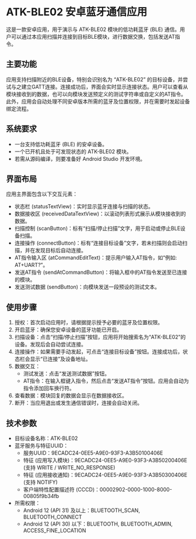 # ATK-BLE02 安卓蓝牙通信应用

这是一款安卓应用，用于演示与 ATK-BLE02 模块的低功耗蓝牙 (BLE) 通信。用户可以通过本应用扫描并连接到目标BLE模块，进行数据交换，包括发送AT指令。

## 主要功能

应用支持扫描附近的BLE设备，特别会识别名为 “ATK-BLE02” 的目标设备，并尝试与之建立GATT连接。连接成功后，界面会实时显示连接状态。用户可以查看从模块接收到的数据，也可以向模块发送预定义的测试字符串或自定义的AT指令。此外，应用会自动处理不同安卓版本所需的蓝牙及位置权限，并在需要时发起设备绑定流程。

## 系统要求

*   一台支持低功耗蓝牙 (BLE) 的安卓设备。
*   一个已开机且处于可发现状态的 ATK-BLE02 模块。
*   若需从源码编译，则要准备好 Android Studio 开发环境。

## 界面布局

应用主界面包含以下交互元素：

*   状态栏 (statusTextView)：实时显示蓝牙连接与扫描的状态。
*   数据接收区 (receivedDataTextView)：以滚动列表形式展示从模块接收到的数据。
*   扫描控制 (scanButton)：标有“扫描/停止扫描”文字，用于启动或停止BLE设备扫描。
*   连接操作 (connectButton)：标有“连接目标设备”文字，若未扫描则会启动扫描，并在发现目标后自动连接。
*   AT指令输入区 (atCommandEditText)：提示用户输入AT指令，如“例如: AT+UART?”。
*   发送AT指令 (sendAtCommandButton)：将输入框中的AT指令发送至已连接的模块。
*   发送测试数据 (sendButton)：向模块发送一段预设的测试文本。

## 使用步骤

1.  授权：首次启动应用时，请根据提示授予必要的蓝牙及位置权限。
2.  开启蓝牙：确保您安卓设备的蓝牙功能已开启。
3.  扫描设备：点击“扫描/停止扫描”按钮，应用将开始搜索名为“ATK-BLE02”的设备。发现后会自动尝试连接。
4.  连接操作：如果需要手动发起，可点击“连接目标设备”按钮。连接成功后，状态栏会显示“已连接”及设备地址。
5.  数据交互：
    *   测试发送：点击“发送测试数据”按钮。
    *   AT指令：在输入框键入指令，然后点击“发送AT指令”按钮。应用会自动为指令添加回车换行符。
6.  查看数据：模块回复的数据会显示在数据接收区。
7.  断开：当应用退出或发生通信错误时，连接会自动关闭。

## 技术参数

*   目标设备名称：ATK-BLE02
*   蓝牙服务与特征UUID：
    *   服务UUID：9ECADC24-0EE5-A9E0-93F3-A3B50100406E
    *   特征 (应用写入模块)：9ECADC24-0EE5-A9E0-93F3-A3B50200406E (支持 WRITE / WRITE_NO_RESPONSE)
    *   特征 (应用接收通知)：9ECADC24-0EE5-A9E0-93F3-A3B50300406E (支持 NOTIFY)
    *   客户端特性配置描述符 (CCCD)：00002902-0000-1000-8000-00805f9b34fb
*   所需权限：
    *   Android 12 (API 31) 及以上：BLUETOOTH_SCAN, BLUETOOTH_CONNECT
    *   Android 12 (API 30) 以下：BLUETOOTH, BLUETOOTH_ADMIN, ACCESS_FINE_LOCATION

